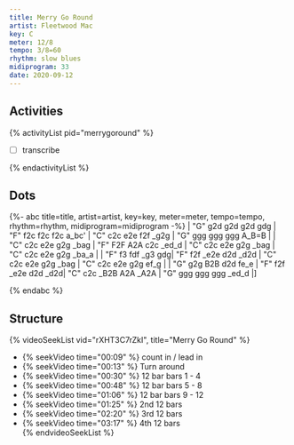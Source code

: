 ```yaml
---
title: Merry Go Round
artist: Fleetwood Mac
key: C
meter: 12/8
tempo: 3/8=60
rhythm: slow blues
midiprogram: 33
date: 2020-09-12
---
```


## Activities

{% activityList pid="merrygoround" %}

- [ ] transcribe

{% endactivityList %}

## Dots

<!-- prettier-ignore -->
{%- abc title=title, artist=artist, key=key, meter=meter, tempo=tempo, rhythm=rhythm,  midiprogram=midiprogram -%}
| "G" g2d g2d g2d gdg | "F" f2c f2c f2c a_bc' | "C" c2c e2e f2f _g2g | "G" ggg ggg ggg A_B=B |
| "C" c2c e2e g2g _bag | "F" F2F A2A c2c _ed_d | "C" c2c e2e g2g _bag |  "C" c2c e2e g2g _ba_a |
| "F" f3 fdf _g3 gdg| "F" f2f _e2e d2d _d2d | "C" c2c e2e g2g _bag | "C" c2c e2e g2g ef_g  |
| "G" g2g B2B d2d fe_e | "F" f2f _e2e d2d _d2d| "C" c2c _B2B A2A _A2A | "G" ggg ggg ggg _ed_d |]

{% endabc %}

## Structure

{% videoSeekList vid="rXHT3C7rZkI", title="Merry Go Round" %}

- {% seekVideo time="00:09" %} count in / lead in
- {% seekVideo time="00:13" %} Turn around
- {% seekVideo time="00:30" %} 12 bar bars 1 - 4 
- {% seekVideo time="00:48" %} 12 bar bars 5 - 8 
- {% seekVideo time="01:06" %} 12 bar bars 9 - 12 
- {% seekVideo time="01:25" %} 2nd 12 bars  
- {% seekVideo time="02:20" %} 3rd 12 bars  
- {% seekVideo time="03:17" %} 4th 12 bars  
  {% endvideoSeekList %}
